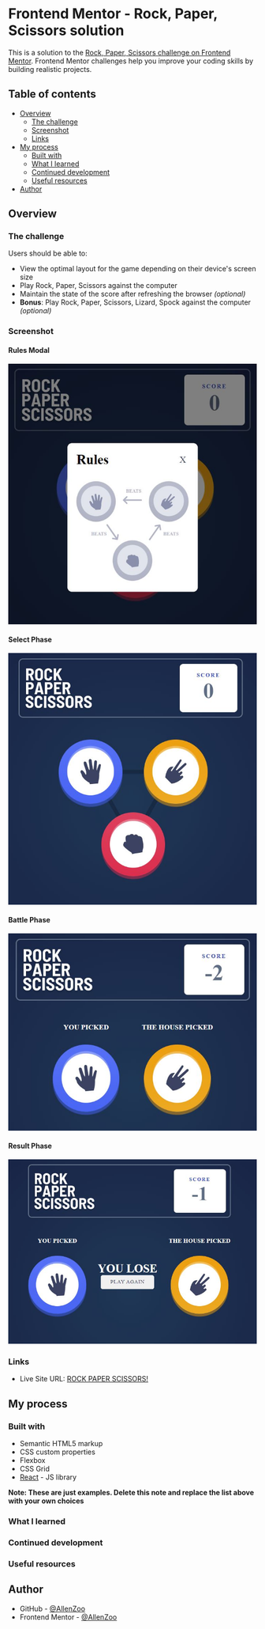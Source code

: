# Frontend Mentor - Rock, Paper, Scissors solution

This is a solution to the [Rock, Paper, Scissors challenge on Frontend Mentor](https://www.frontendmentor.io/challenges/rock-paper-scissors-game-pTgwgvgH). Frontend Mentor challenges help you improve your coding skills by building realistic projects.

## Table of contents

- [Overview](#overview)
  - [The challenge](#the-challenge)
  - [Screenshot](#screenshot)
  - [Links](#links)
- [My process](#my-process)
  - [Built with](#built-with)
  - [What I learned](#what-i-learned)
  - [Continued development](#continued-development)
  - [Useful resources](#useful-resources)
- [Author](#author)

## Overview

### The challenge

Users should be able to:

- View the optimal layout for the game depending on their device's screen size
- Play Rock, Paper, Scissors against the computer
- Maintain the state of the score after refreshing the browser _(optional)_
- **Bonus**: Play Rock, Paper, Scissors, Lizard, Spock against the computer _(optional)_

### Screenshot

#### Rules Modal
![](https://github.com/AllenZoo/RockPaperScissors/blob/master/screenshots/RPS_rule_modal.JPG)


#### Select Phase

![](https://github.com/AllenZoo/RockPaperScissors/blob/master/screenshots/RPS_select_phase.JPG)

#### Battle Phase

![](https://github.com/AllenZoo/RockPaperScissors/blob/master/screenshots/RPS_battle_phase.JPG)

#### Result Phase

![](https://github.com/AllenZoo/RockPaperScissors/blob/master/screenshots/RPS_result_phase.JPG)

### Links

- Live Site URL: [ROCK PAPER SCISSORS!](https://allenzoo.github.io/RockPaperScissors/)

## My process

### Built with

- Semantic HTML5 markup
- CSS custom properties
- Flexbox
- CSS Grid
- [React](https://reactjs.org/) - JS library

**Note: These are just examples. Delete this note and replace the list above with your own choices**

### What I learned

### Continued development

### Useful resources

## Author

- GitHub - [@AllenZoo](https://github.com/AllenZoo)
- Frontend Mentor - [@AllenZoo](https://www.frontendmentor.io/profile/AllenZoo)

